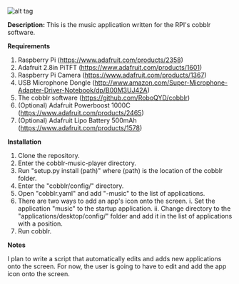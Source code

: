 ![alt tag](https://raw.githubusercontent.com/TheQYD/cobblr-music-player/master/music.png)

**Description:** This is the music application written for the RPI's cobblr software.

**Requirements**
 1. Raspberry Pi (https://www.adafruit.com/products/2358)
 2. Adafruit 2.8in PiTFT (https://www.adafruit.com/products/1601)
 3. Raspberry Pi Camera (https://www.adafruit.com/products/1367)
 4. USB Microphone Dongle (http://www.amazon.com/Super-Microphone-Adapter-Driver-Notebook/dp/B00M3UJ42A)
 5. The cobblr software (https://github.com/RoboQYD/cobblr)
 6. (Optional) Adafruit Powerboost 1000C (https://www.adafruit.com/products/2465)
 7. (Optional) Adafruit Lipo Battery 500mAh (https://www.adafruit.com/products/1578)

**Installation**
 1. Clone the repository.
 2. Enter the cobblr-music-player directory.
 3. Run "setup.py install (path)" where (path) is the location of the cobblr folder.
 4. Enter the "cobblr/config/" directory.
 5. Open "cobblr.yaml" and add "-music" to the list of applications.
 6. There are two ways to add an app's icon onto the screen.
    i. Set the application "music" to the startup application.
    ii. Change directory to the "applications/desktop/config/" folder and add it in the list of applications with a                 position.
 7. Run cobblr.

**Notes**
 
  I plan to write a script that automatically edits and adds new applications onto the screen. For now, the user is going to   have to edit and add the app icon onto the screen.
